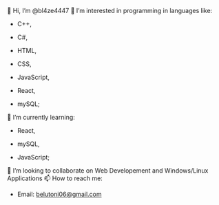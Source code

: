 👋 Hi, I’m @bl4ze4447
👀 I’m interested in programming in languages like: 

   - C++, 
   
   - C#, 
   
   - HTML, 
   
   - CSS, 
   
   - JavaScript, 
   
   - React, 
   
   - mySQL;
   
   
🌱 I’m currently learning:

   - React,
   
   - mySQL,
   
   - JavaScript;
   
   
💞️ I’m looking to collaborate on Web Developement and Windows/Linux Applications
📫 How to reach me:


  - Email: belutoni06@gmail.com

<!---
bl4ze4447/bl4ze4447 is a ✨ special ✨ repository because its `README.md` (this file) appears on your GitHub profile.
You can click the Preview link to take a look at your changes.
--->
